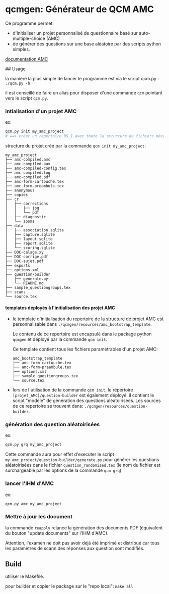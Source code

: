 # qcmgen: Générateur de QCM AMC 

Ce programme permet:

- d'initialiser un projet personnalisé de questionnaire basé sur auto-multiple-choice (AMC)
- de générer des questions sur une base aléatoire par des scripts python simples.

[documentation AMC](https://download.auto-multiple-choice.net/auto-multiple-choice.en.pdf)

## Usage

la manière la plus simple de lancer le programme est via le script qcm.py  : `./qcm.py -h`

il est conseillé de faire un alias pour disposer d'une commande `qcm` pointant vers le script `qcm.py`.

### intialisation d'un projet AMC

ex: 
```bash
qcm.py init my_amc_project
# ==> créer un repertoire DS_1 avec toute la structure de fichiers nécessaire pour une personnalisation des questions
```
structure du projet créé par la commande `qcm init my_amc_project`:
```
my_amc_project
├── amc-compiled.amc
├── amc-compiled.aux
├── amc-compiled-config.tex
├── amc-compiled.log
├── amc-compiled.pdf
├── amc-form-cartouche.tex
├── amc-form-preambule.tex
├── anonymous
├── copies
├── cr
│   ├── corrections
│   │   ├── jpg
│   │   └── pdf
│   ├── diagnostic
│   └── zooms
├── data
│   ├── association.sqlite
│   ├── capture.sqlite
│   ├── layout.sqlite
│   ├── report.sqlite
│   └── scoring.sqlite
├── DOC-calage.xy
├── DOC-corrige.pdf
├── DOC-sujet.pdf
├── exports
├── options.xml
├── question-builder
│   ├── generate.py
│   └── README.md
├── sample_questiongroups.tex
├── scans
└── source.tex
```

#### templates déployés à l'initialisation des projet AMC

- le template d'initialisation du repertoire de la structure de projet AMC est personnalisable dans `./qcmgen/resources/amc_bootstrap_template`.
    
    Le contenu de ce repertoire est encapsulé dans le package python `qcmgen` et déployé par la commande `qcm init`.
    
    Ce template contient tous les fichiers paramétrables d'un projet AMC: 
    ```
    amc_bootstrap_template
    ├── amc-form-cartouche.tex
    ├── amc-form-preambule.tex
    ├── options.xml
    ├── sample_questiongroups.tex
    └── source.tex
    ```


- lors de l'utilisation de la commande `qcm init`, le répertoire `[projet_AMC]/question-builder` est également déployé. il contient le script "modèle" de génération des questions aléatoirisées. Les sources de ce repertoire  se trouvent dans: `./qcmgen/resources/question-builder`.


### génération des question aléatoirisées

ex: 
```bash
qcm.py grq my_amc_project
```

Cette commande aura pour effet d'executer le script `my_amc_project/question-builder/generate.py` pour générer les questions aléatoirisées dans le fichier `question_randomized.tex` (le nom du fichier est surchargeable par les options de la commande `qcm grq`)

### lancer l'IHM d'AMC

ex: 
```bash
qcm.py amc my_amc_project
```

### Mettre à jour les document

la commande `reapply` relance la génération des documents PDF (équivalent du bouton "update documents" sur l'IHM d'AMC).

Attention, l'examen ne doit pas avoir déjà été imprimé et distribué car tous les paramètres de scann des réponses aux question sont modifiés.

## Build

utiliser le Makefile.

pour builder et copier le package sur le "repo local": `make all`


